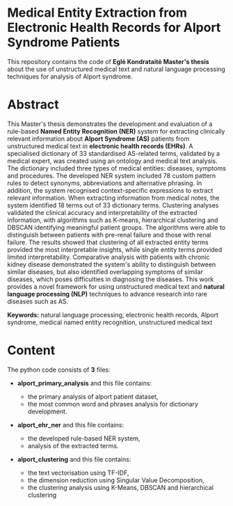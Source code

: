 # Medical Entity Extraction from Electronic Health Records for Alport Syndrome Patients

This repository contains the code of **Eglė Kondrataitė Master's thesis** about the use of unstructured medical text and natural language processing techniques for analysis of Alport syndrome.

# Abstract

This Master's thesis demonstrates the development and evaluation of a rule-based **Named Entity Recognition (NER)** system for extracting clinically relevant information about **Alport Syndrome (AS)** patients from unstructured medical text in **electronic health records (EHRs)**. A specialised dictionary of 33 standardised AS-related terms, validated by a medical expert, was created using an ontology and medical text analysis. The dictionary included three types of medical entities: diseases, symptoms and procedures. The developed NER system included 78 custom pattern rules to detect synonyms, abbreviations and alternative phrasing. In addition, the system recognised context-specific expressions to extract relevant information. When extracting information from medical notes, the system identified 18 terms out of 33 dictionary terms. Clustering analyses validated the clinical accuracy and interpretability of the extracted information, with algorithms such as K-means, hierarchical clustering and DBSCAN identifying meaningful patient groups. The algorithms were able to distinguish between patients with pre-renal failure and those with renal failure. The results showed that clustering of all extracted entity terms provided the most interpretable insights, while single entity terms provided limited interpretability. Comparative analysis with patients with chronic kidney disease demonstrated the system's ability to distinguish between similar diseases, but also identified overlapping symptoms of similar diseases, which poses difficulties in diagnosing the diseases. This work provides a novel framework for using unstructured medical text and **natural language processing (NLP)** techniques to advance research into rare diseases such as AS.

**Keywords:** natural language processing, electronic health records, Alport syndrome, medical named entity recognition, unstructured medical text

# Content

The python code consists of **3** files:

- **alport_primary_analysis** and this file contains:
  - the primary analysis of alport patient dataset,
  - the most common word and phrases analysis for dictionary development.
 
- **alport_ehr_ner** and this file contains:
  - the developed rule-based NER system,
  - analysis of the extracted terms.
 
- **alport_clustering** and this file contains:
  - the text vectorisation using TF-IDF,
  - the dimension reduction using Singular Value Decomposition,
  - the clustering analysis using K-Means, DBSCAN and hierarchical clustering
